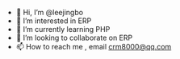 - 👋 Hi, I’m @leejingbo
- 👀 I’m interested in ERP
- 🌱 I’m currently learning PHP
- 💞️ I’m looking to collaborate on ERP
- 📫 How to reach me , email crm8000@qq.com

<!---
leejingbo/leejingbo is a ✨ special ✨ repository because its `README.md` (this file) appears on your GitHub profile.
You can click the Preview link to take a look at your changes.
--->
